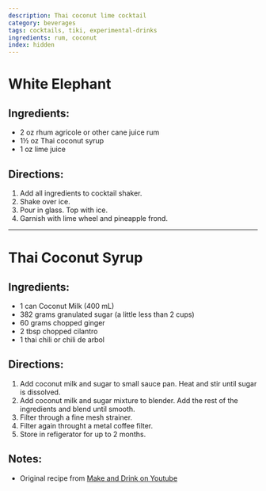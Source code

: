 ```yaml
---
description: Thai coconut lime cocktail
category: beverages
tags: cocktails, tiki, experimental-drinks
ingredients: rum, coconut
index: hidden
---
```


# White Elephant

## Ingredients:

- 2 oz rhum agricole or other cane juice rum
- 1½ oz Thai coconut syrup
- 1 oz lime juice

## Directions:

1. Add all ingredients to cocktail shaker.
2. Shake  over ice.
3. Pour in glass. Top with ice.
4. Garnish with lime wheel and pineapple frond.

* * *

# Thai Coconut Syrup

## Ingredients:

- 1 can Coconut Milk (400 mL)
- 382 grams granulated sugar (a little less than 2 cups)
- 60 grams chopped ginger
- 2 tbsp chopped cilantro
- 1 thai chili or chili de arbol

## Directions:

1. Add coconut milk and sugar to small sauce pan. Heat and stir until sugar is dissolved.
2. Add coconut milk and sugar mixture to blender. Add the rest of the ingredients and blend until smooth.
3. Filter through a fine mesh strainer.
4. Filter again throught a metal coffee filter.
5. Store in refigerator for up to 2 months.

## Notes: 

- Original recipe from [Make and Drink on Youtube](https://www.youtube.com/watch?v=NDKElsxCdbA)
